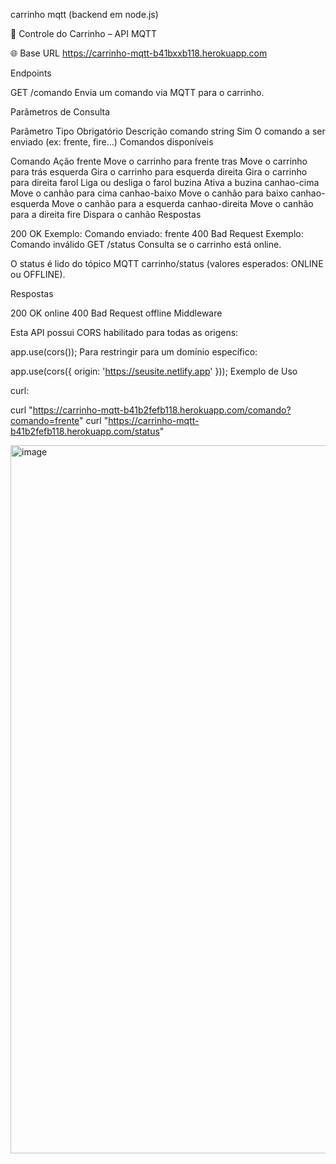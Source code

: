 carrinho mqtt (backend em node.js)

📄 Controle do Carrinho – API MQTT

🌐 Base URL
https://carrinho-mqtt-b41bxxb118.herokuapp.com

Endpoints

GET /comando
Envia um comando via MQTT para o carrinho.

Parâmetros de Consulta

Parâmetro	Tipo	Obrigatório	Descrição
comando	string	Sim	O comando a ser enviado (ex: frente, fire...)
Comandos disponíveis

Comando	Ação
frente	Move o carrinho para frente
tras	Move o carrinho para trás
esquerda	Gira o carrinho para esquerda
direita	Gira o carrinho para direita
farol	Liga ou desliga o farol
buzina	Ativa a buzina
canhao-cima	Move o canhão para cima
canhao-baixo	Move o canhão para baixo
canhao-esquerda	Move o canhão para a esquerda
canhao-direita	Move o canhão para a direita
fire	Dispara o canhão
Respostas

200 OK
Exemplo:
Comando enviado: frente
400 Bad Request
Exemplo:
Comando inválido
GET /status
Consulta se o carrinho está online.

O status é lido do tópico MQTT carrinho/status (valores esperados: ONLINE ou OFFLINE).

Respostas

200 OK
online
400 Bad Request
offline
Middleware

Esta API possui CORS habilitado para todas as origens:

app.use(cors());
Para restringir para um domínio específico:

app.use(cors({
  origin: 'https://seusite.netlify.app'
}));
Exemplo de Uso

curl:

curl "https://carrinho-mqtt-b41b2fefb118.herokuapp.com/comando?comando=frente"
curl "https://carrinho-mqtt-b41b2fefb118.herokuapp.com/status"



<img width="1133" alt="image" src="https://github.com/user-attachments/assets/c8622516-15c1-4083-b0a0-1224ca9b7ffe" />
